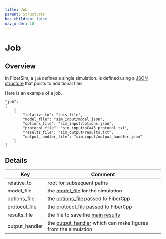 ```yaml
---
title: Job
parent: Structures
has_children: false
nav_order: 10
---
```


# Job

## Overview

In FiberSim, a `job` defines a single simulation.  is defined using a [JSON structure](https://en.wikipedia.org/wiki/JSON) that points to additional files.

Here is an example of a job.

````
"job":
[
    {
        "relative_to": "this_file",
        "model_file": "sim_input/model.json",
        "options_file": "sim_input/options.json",
        "protocol_file": "sim_input/pCa45_protocol.txt",
        "results_file": "sim_output/results.txt",
        "output_handler_file": "sim_input/output_handler.json"
    }
]
````

## Details

| Key | Comment |
| ---- | ---- |
| relative_to | root for subsequent paths |
| model_file | the [model_file](../model/model.html) for the simulation |
| options_file | the [options_file](../options/options.html) passed to FiberCpp |
| protocol_file | the [protocol_file](../protocol/protocol.html) passed to FiberCpp |
| results_file | the file to save the [main results](../results/results.html) |
| output_handler | the [output_handler](../output_handler/output_handler.html) which can make figures from the simulation |

